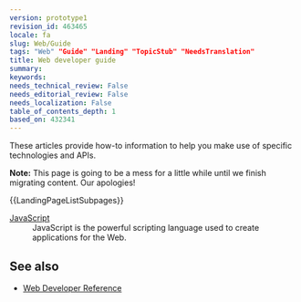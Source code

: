 ```yaml
---
version: prototype1
revision_id: 463465
locale: fa
slug: Web/Guide
tags: "Web" "Guide" "Landing" "TopicStub" "NeedsTranslation"
title: Web developer guide
summary: 
keywords: 
needs_technical_review: False
needs_editorial_review: False
needs_localization: False
table_of_contents_depth: 1
based_on: 432341
---
```

<p>These articles provide how-to information to help you make use of specific technologies and APIs.</p>
<div class="note">
  <p><strong>Note:</strong> This page is going to be a mess for a little while until we finish migrating content. Our apologies!</p>
</div>
<div>
  {{LandingPageListSubpages}}</div>
<dl>
  <dt>
    <a href="/en-US/docs/JavaScript" title="/en-US/docs/JavaScript">JavaScript</a></dt>
  <dd>
    JavaScript is the powerful scripting language used to create applications for the Web.</dd>
</dl>
<h2 id="See_also">See also</h2>
<ul>
  <li><a href="/en-US/docs/Web/Reference" title="/en-US/docs/Web/Reference">Web Developer Reference</a></li>
</ul>

